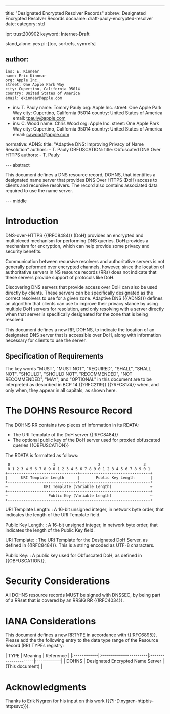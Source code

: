 ---
title: "Designated Encrypted Resolver Records"
abbrev: Designated Encrypted Resolver Records
docname: draft-pauly-encrypted-resolver
date:
category: std

ipr: trust200902
keyword: Internet-Draft

stand_alone: yes
pi: [toc, sortrefs, symrefs]

author:
  -
    ins: E. Kinnear
    name: Eric Kinnear
    org: Apple Inc.
    street: One Apple Park Way
    city: Cupertino, California 95014
    country: United States of America
    email: ekinnear@apple.com
  -
    ins: T. Pauly
    name: Tommy Pauly
    org: Apple Inc.
    street: One Apple Park Way
    city: Cupertino, California 95014
    country: United States of America
    email: tpauly@apple.com
  -
    ins: C. Wood
    name: Chris Wood
    org: Apple Inc.
    street: One Apple Park Way
    city: Cupertino, California 95014
    country: United States of America
    email: cawood@apple.com

normative:
    ADNS:
      title: "Adaptive DNS: Improving Privacy of Name Resolution"
      authors:
        -
          T. Pauly
    OBFUSCATION:
      title: Obfuscated DNS Over HTTPS
      authors:
        -
          T. Pauly

--- abstract

This document defines a DNS resource record, DOHNS, that identifies
a designated name server that provides DNS Over HTTPS (DoH)
access to clients and recursive resolvers. The record also contains
associated data required to use the name server.

--- middle

# Introduction

DNS-over-HTTPS {{!RFC8484}} (DoH) provides an encrypted and multiplexed
mechanism for performing DNS queries. DoH provides a mechanism for
encryption, which can help provide some privacy and security benefits.

Communication between recursive resolvers and authoritative servers
is not generally peformed over encrypted channels, however, since the
location of authoritative servers in NS resource records (RRs) does not
indicate that these servers provide support of protocols like DoH.

Discovering DNS servers that provide access over DoH can
also be used directly by clients. These servers can be specifically designated
as the correct resolvers to use for a given zone. Adaptive DNS ({{ADNS}}) defines an
algorithm that clients can use to improve their privacy stance by using
multiple DoH servers for resolution, and only resolving with a server directly
when that server is specifically designated for the zone that is being resolved.

This document defines a new RR, DOHNS, to indicate the location of an designated
DNS server that is accessible over DoH, along with information necessary
for clients to use the server.

## Specification of Requirements

The key words "MUST", "MUST NOT", "REQUIRED", "SHALL", "SHALL NOT",
"SHOULD", "SHOULD NOT", "RECOMMENDED", "NOT RECOMMENDED", "MAY", and
"OPTIONAL" in this document are to be interpreted as described in BCP 14
{{?RFC2119}} {{?RFC8174}} when, and only when,
they appear in all capitals, as shown here.

# The DOHNS Resource Record

The DOHNS RR contains two pieces of information in its RDATA:

- The URI Template of the DoH server {{!RFC8484}}
- The optional public key of the DoH server used for proxied obfuscated queries {{OBFUSCATION}}

The RDATA is formatted as follows:

~~~
 0                   1                   2                   3
 0 1 2 3 4 5 6 7 8 9 0 1 2 3 4 5 6 7 8 9 0 1 2 3 4 5 6 7 8 9 0 1
+-------------------------------+-------------------------------+
|      URI Template Length      |       Public Key Length       |
+-------------------------------+-------------------------------+
~                URI Template (Variable Length)                 ~
+---------------------------------------------------------------+
~                  Public Key (Variable Length)                 ~
+---------------------------------------------------------------+
~~~

URI Template Length:
: A 16-bit unsigned integer, in network byte order, that indicates the length of the URI
Template field.

Public Key Length:
: A 16-bit unsigned integer, in network byte order, that indicates the length of the Public
Key field.

URI Template:
: The URI Template for the Designated DoH Server, as defined in {{!RFC8484}}. This is
a string encoded as UTF-8 characters.

Public Key:
: A public key used for Obfuscated DoH, as defined in {{OBFUSCATION}}.

# Security Considerations

All DOHNS resource records MUST be signed with DNSSEC, by being part
of a RRset that is covered by an RRSIG RR {{!RFC4034}}.

# IANA Considerations

This document defines a new RRTYPE in accordance with {{!RFC6895}}.
Please add the the following entry to the data type range of the Resource
Record (RR) TYPEs registry:

| TYPE | Meaning         | Reference      |
|:------------|:-----------------------|:---------------------|:------------|
| DOHNS     | Designated Encrypted Name Server | (This document) |

# Acknowledgments

Thanks to Erik Nygren for his input on this work ({{?I-D.nygren-httpbis-httpssvc}}).
